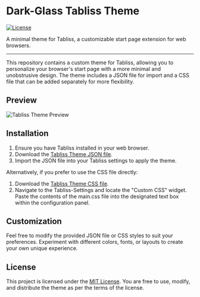 # Dark-Glass Tabliss Theme

[![License](https://img.shields.io/badge/license-MIT-blue.svg)](https://github.com/blackwolf244/Tabliss-Dark-Glass/blob/main/LICENSE)

A minimal theme for Tabliss, a customizable start page extension for web browsers.

---

This repository contains a custom theme for Tabliss, allowing you to personalize your browser's start page with a more minimal and unobstrusive design. The theme includes a JSON file for import and a CSS file that can be added separately for more flexibility.

## Preview

![Tabliss Theme Preview](https://github.com/blackwolf244/Tabliss-Dark-Glass/assets/27843991/6842a5eb-d7cb-4558-b805-e43e70132bce)

## Installation

1. Ensure you have Tabliss installed in your web browser.
2. Download the [Tabliss Theme JSON file](dark-glass.json).
3. Import the JSON file into your Tabliss settings to apply the theme.

Alternatively, if you prefer to use the CSS file directly:

1. Download the [Tabliss Theme CSS file](dark-glass.css).
2. Navigate to the Tabliss-Settings and locate the "Custom CSS" widget. Paste the contents of the main.css file into the designated text box within the configuration panel.

## Customization

Feel free to modify the provided JSON file or CSS styles to suit your preferences. Experiment with different colors, fonts, or layouts to create your own unique experience.

## License

This project is licensed under the [MIT License](LICENSE). You are free to use, modify, and distribute the theme as per the terms of the license.
